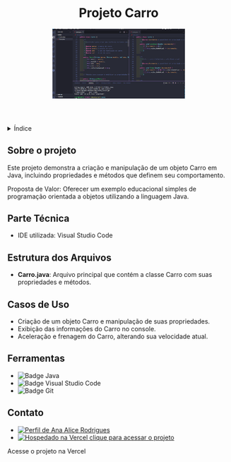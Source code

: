<!DOCTYPE html>
<html lang="pt-br">
<head>
    <meta charset="UTF-8">
    <meta name="viewport" content="width=device-width, initial-scale=1.0">
    <meta name="description" content="Projeto de exemplo que demonstra a criação e manipulação de um objeto Carro em Java.">
    <meta name="keywords" content="Java, Carro, Projeto, VS Code">
    <meta name="author" content="Ana Alice Rodrigues">
    <title>Projeto Carro</title>
</head>
<body>

<header>
    <h1>Projeto Carro</h1>
    <img src="./img/tela.png" alt="tela" width="300" height="auto">
</header>

<details>
    <summary>Índice</summary>
    <ol>
        <li><a href="#sobre-o-projeto">Sobre o projeto</a></li>
        <li><a href="#parte-tecnica">Parte Técnica</a></li>
        <li><a href="#estrutura-dos-arquivos">Estrutura dos Arquivos</a></li>
        <li><a href="#casos-de-uso">Casos de Uso</a></li>
        <li><a href="#ferramentas">Ferramentas</a></li>
        <li><a href="#contato">Contato</a></li>
    </ol>
</details>

<section id="sobre-o-projeto">
    <h2>Sobre o projeto</h2>
    <p>
        Este projeto demonstra a criação e manipulação de um objeto Carro em Java, incluindo propriedades e métodos que definem seu comportamento.
    </p>
    <p>
        Proposta de Valor: Oferecer um exemplo educacional simples de programação orientada a objetos utilizando a linguagem Java.
    </p>
</section>

<section id="parte-tecnica">
    <h2>Parte Técnica</h2>
    <ul>
        <li>IDE utilizada: Visual Studio Code</li>
    </ul>
</section>

<section id="estrutura-dos-arquivos">
    <h2>Estrutura dos Arquivos</h2>
    <ul>
        <li><strong>Carro.java</strong>: Arquivo principal que contém a classe Carro com suas propriedades e métodos.</li>
    </ul>
</section>

<section id="casos-de-uso">
    <h2>Casos de Uso</h2>
    <ul>
        <li>Criação de um objeto Carro e manipulação de suas propriedades.</li>
        <li>Exibição das informações do Carro no console.</li>
        <li>Aceleração e frenagem do Carro, alterando sua velocidade atual.</li>
    </ul>
</section>

<section id="ferramentas">
    <h2>Ferramentas</h2>
    <ul>
        <li><img src="https://img.shields.io/badge/Java-007396?style=for-the-badge&logo=java&logoColor=white" alt="Badge Java"></li>
        <li><img src="https://img.shields.io/badge/Visual_Studio_Code-007ACC?style=for-the-badge&logo=visual-studio-code&logoColor=white" alt="Badge Visual Studio Code"></li>
        <li><img src="https://img.shields.io/badge/GIT-E44C30?style=for-the-badge&logo=git&logoColor=white" alt="Badge Git"></li>
    </ul>
</section>

<section id="contato">
    <h2>Contato</h2>
    <ul>
        <li><a href="https://linktr.ee/anaeanali5" target="_blank"><img src="https://img.shields.io/badge/Ana_Alice_Rodrigues-blue?style=for-the-badge" alt="Perfil de Ana Alice Rodrigues"></a></li>
        <li><a href="https://vercel.com" target="_blank"><img src="https://img.shields.io/badge/Vercel-000000?style=for-the-badge&logo=vercel&logoColor=white" alt="Hospedado na Vercel"> clique para acessar o projeto</a></li>
    </ul>
    <p>Acesse o projeto na Vercel</p>
</section>

</body>
</html>
